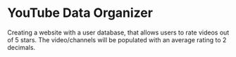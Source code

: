 <h1>YouTube Data Organizer</h1>

Creating a website with a user database, that allows users to rate
videos out of 5 stars. The video/channels will be populated with
an average rating to 2 decimals.